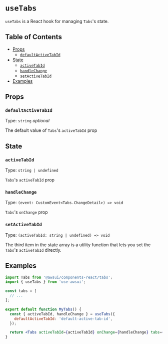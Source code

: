 # `useTabs`

`useTabs` is a React hook for managing `Tabs`'s state.

## Table of Contents

- [Props](#props)
  - [`defaultActiveTabId`](#defaultactivetabid)
- [State](#state)
  - [`activeTabId`](#activetabid)
  - [`handleChange`](#handlechange)
  - [`setActiveTabId`](#setactivetabid)
- [Examples](#examples)

## Props

### `defaultActiveTabId`

Type: `string` _optional_

The default value of `Tabs`'s `activeTabId` prop

## State

### `activeTabId`

Type: `string | undefined`

`Tabs`'s `activeTabId` prop

### `handleChange`

Type: `(event: CustomEvent<Tabs.ChangeDetail>) => void`

`Tabs`'s `onChange` prop

### `setActiveTabId`

Type: `(activeTabId: string | undefined) => void`

The third item in the state array is a utility function that lets you set the
`Tabs`'s `activeTabId` directly.

## Examples

```jsx
import Tabs from '@awsui/components-react/tabs';
import { useTabs } from 'use-awsui';

const tabs = [
  // ...
];

export default function MyTabs() {
  const { activeTabId, handleChange } = useTabs({
    defaultActiveTabId: 'default-active-tab-id',
  });

  return <Tabs activeTabId={activeTabId} onChange={handleChange} tabs={tabs} />;
}
```
